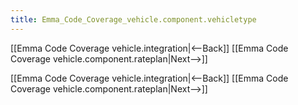 ```yaml
---
title: Emma_Code_Coverage_vehicle.component.vehicletype
---
```

[[Emma Code Coverage vehicle.integration|<--Back]] [[Emma Code Coverage vehicle.component.rateplan|Next-->]]




[[Emma Code Coverage vehicle.integration|<--Back]] [[Emma Code Coverage vehicle.component.rateplan|Next-->]]